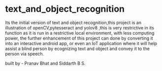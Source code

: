 # text_and_object_recognition
Its the initial version of text and object recognition,this project is an illustration of openCV,pytesseract and yolov8 ,this is very restrictive in its function as it is run in a restrictive local environment, with less computing power, the further enhancement of this project can done by converting it into an interactive android app, or even an IoT application where it will help assist a blind person by ecognizing text and object and convey it to the person via speech.

built by - Pranav Bhat and Siddarth B S.
